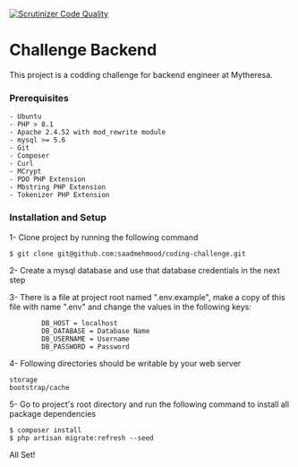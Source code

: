 [![Scrutinizer Code Quality](https://scrutinizer-ci.com/g/ekomi-ltd/smart-forms/badges/quality-score.png?b=master&s=1f7d7b6b2ef60be541757d8a5a344ad4d2a51b0f)](https://scrutinizer-ci.com/g/ekomi-ltd/smart-forms/?branch=master)

# Challenge Backend

This project is a codding challenge for backend engineer at Mytheresa.

### Prerequisites

```
- Ubuntu 
- PHP > 8.1
- Apache 2.4.52 with mod_rewrite module
- mysql >= 5.6
- Git
- Composer
- Curl
- MCrypt
- PDO PHP Extension
- Mbstring PHP Extension
- Tokenizer PHP Extension
```

### Installation and Setup

1- Clone project by running the following command

    $ git clone git@github.com:saadmehmood/coding-challenge.git

2- Create a mysql database and use that database credentials in the next step

3- There is a file at project root named ".env.example", make a copy of this file with name ".env" and change the values in the following keys:

            DB_HOST = localhost
            DB_DATABASE = Database Name
            DB_USERNAME = Username
            DB_PASSWORD = Password

4- Following directories should be writable by your web server

    storage
    bootstrap/cache

5- Go to project's root directory and run the following command to install all package dependencies

    $ composer install
    $ php artisan migrate:refresh --seed

All Set!
